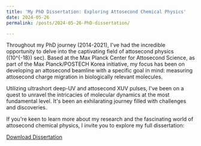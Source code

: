 ```yaml
---
title: 'My PhD Dissertation: Exploring Attosecond Chemical Physics'
date: 2024-05-26
permalink: /posts/2024-05-26-PhD-dissertation/

---
```


Throughout my PhD journey (2014-2021), I've had the incredible opportunity to delve into the captivating field of attosecond physics (\(10^{-18}\) sec). Based at the Max Planck Center for Attosecond Science, as part of the Max Planck/POSTECH Korea initiative, my focus has been on developing an attosecond beamline with a specific goal in mind: measuring attosecond charge migration in biologically relevant molecules.

Utilizing ultrashort deep-UV and attosecond XUV pulses, I've been on a quest to unravel the intricacies of molecular dynamics at the most fundamental level. It's been an exhilarating journey filled with challenges and discoveries.

If you're keen to learn more about my research and the fascinating world of attosecond chemical physics, I invite you to explore my full dissertation:

[Download Dissertation](http://tsendsuren.github.io/files/Tsendsuren_Dissertation.pdf)